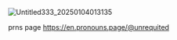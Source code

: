 ![Untitled333_20250104013135](https://github.com/user-attachments/assets/903991e1-f7d3-4e62-a018-8608e086ed05)

prns page
https://en.pronouns.page/@unrequited

